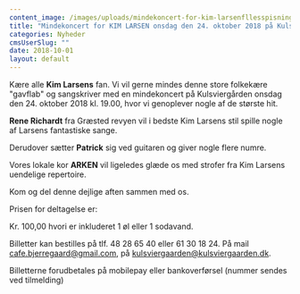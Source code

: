 ```yaml
---
content_image: /images/uploads/mindekoncert-for-kim-larsenfllesspisning-den-30-september-2017-k1800/kim-larsen-3.jpg
title: "Mindekoncert for KIM LARSEN onsdag den 24. oktober 2018 på Kulsviergården "
categories: Nyheder
cmsUserSlug: ""
date: 2018-10-01 
layout: default
---
```


Kære alle **Kim Larsens** fan. Vi vil gerne mindes denne store folkekære "gavflab" og sangskriver med en mindekoncert på Kulsviergården onsdag den 24. oktober 2018 kl. 19.00, hvor vi genoplever nogle af de største hit. 

**Rene Richardt** fra Græsted revyen vil i bedste Kim Larsens stil spille nogle af Larsens fantastiske sange.

Derudover sætter **Patrick** sig ved guitaren og giver nogle flere numre. 

Vores lokale kor **ARKEN** vil ligeledes glæde os med strofer fra Kim Larsens uendelige repertoire.

Kom og del denne dejlige aften sammen med os.

Prisen for deltagelse er:

Kr. 100,00 hvori er inkluderet 1 øl eller 1 sodavand.

Billetter kan bestilles på tlf. 48 28 65 40 eller 61 30 18 24. På mail [cafe.bjerregaard@gmail.com](mailto:cafe.bjerregaard@gmail.com), på [kulsviergaarden@kulsviergaarden.dk](mailto:kulsviergaarden@kulsviergaarden.dk).

Billetterne forudbetales på mobilepay eller bankoverførsel (nummer sendes ved tilmelding) 